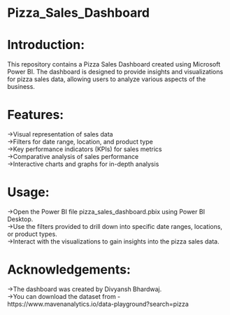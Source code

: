# Pizza_Sales_Dashboard
<h1>Introduction:</h1>
This repository contains a Pizza Sales Dashboard created using Microsoft Power BI. The dashboard is designed to provide insights and visualizations for pizza sales data, allowing users to analyze various aspects of the business.

<h1>Features:</h1>
->Visual representation of sales data<br>
->Filters for date range, location, and product type<br>
->Key performance indicators (KPIs) for sales metrics<br>
->Comparative analysis of sales performance<br>
->Interactive charts and graphs for in-depth analysis<br>

<h1>Usage:</h1>
->Open the Power BI file pizza_sales_dashboard.pbix using Power BI Desktop.<br>
->Use the filters provided to drill down into specific date ranges, locations, or product types.<br>
->Interact with the visualizations to gain insights into the pizza sales data.<br>

<h1>Acknowledgements:</h1>
->The dashboard was created by Divyansh Bhardwaj.<br>
->You can download the dataset from - https://www.mavenanalytics.io/data-playground?search=pizza
